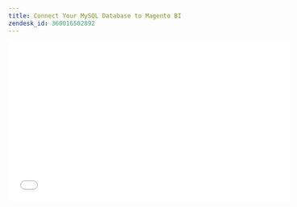 ```yaml
---
title: Connect Your MySQL Database to Magento BI
zendesk_id: 360016502892
---
```


<iframe src="//fast.wistia.com/embed/iframe/tp4tnb5nhx" width="560" height="315" frameborder="0" allowfullscreen=""></iframe>